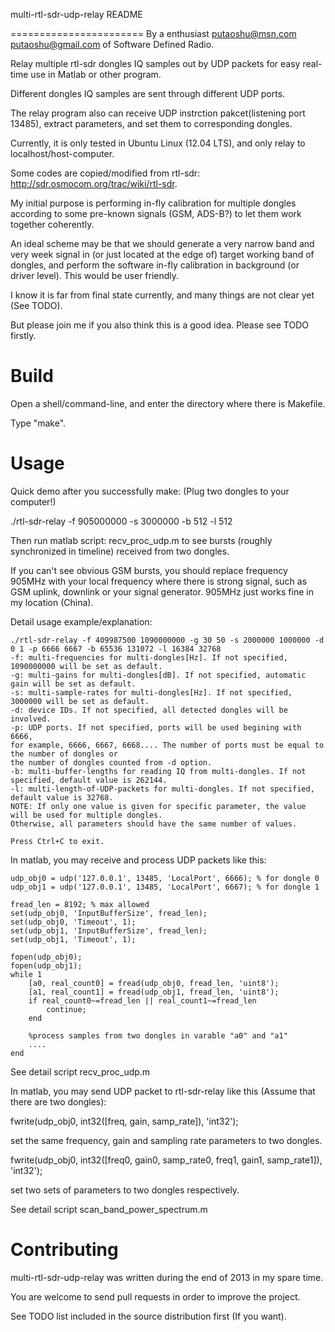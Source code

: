 multi-rtl-sdr-udp-relay README

=======================
By a enthusiast <putaoshu@msn.com> <putaoshu@gmail.com> of Software Defined Radio.

Relay multiple rtl-sdr dongles IQ samples out by UDP packets for easy real-time use in Matlab or other program.

Different dongles IQ samples are sent through different UDP ports.

The relay program also can receive UDP instrction pakcet(listening port 13485), extract parameters, and set them to corresponding dongles.

Currently, it is only tested in Ubuntu Linux (12.04 LTS), and only relay to localhost/host-computer.

Some codes are copied/modified from rtl-sdr: http://sdr.osmocom.org/trac/wiki/rtl-sdr.

My initial purpose is performing in-fly calibration for multiple dongles according to some pre-known signals (GSM, ADS-B?) to let them work together coherently.

An ideal scheme may be that we should generate a very narrow band and very week signal in (or just located at the edge of) target working band of dongles, and perform the software in-fly calibration in background (or driver level). This would be user friendly.

I know it is far from final state currently, and many things are not clear yet (See TODO).

But please join me if you also think this is a good idea. Please see TODO firstly.

Build
=======================
Open a shell/command-line, and enter the directory where there is Makefile.

Type "make".


Usage
=======================
Quick demo after you successfully make: (Plug two dongles to your computer!)

  ./rtl-sdr-relay -f 905000000 -s 3000000 -b 512 -l 512

Then run matlab script: recv_proc_udp.m to see bursts (roughly synchronized in timeline) received from two dongles.

If you can't see obvious GSM bursts, you should replace frequency 905MHz with your local frequency where there is strong signal,
such as GSM uplink, downlink or your signal generator. 905MHz just works fine in my location (China).

Detail usage example/explanation:

	./rtl-sdr-relay -f 409987500 1090000000 -g 30 50 -s 2000000 1000000 -d 0 1 -p 6666 6667 -b 65536 131072 -l 16384 32768
	-f: multi-frequencies for multi-dongles[Hz]. If not specified, 1090000000 will be set as default.
	-g: multi-gains for multi-dongles[dB]. If not specified, automatic gain will be set as default.
	-s: multi-sample-rates for multi-dongles[Hz]. If not specified, 3000000 will be set as default.
	-d: device IDs. If not specified, all detected dongles will be involved.
	-p: UDP ports. If not specified, ports will be used begining with 6666,
	for example, 6666, 6667, 6668.... The number of ports must be equal to the number of dongles or
	the number of dongles counted from -d option.
	-b: multi-buffer-lengths for reading IQ from multi-dongles. If not specified, default value is 262144.
	-l: multi-length-of-UDP-packets for multi-dongles. If not specified, default value is 32768.
	NOTE: If only one value is given for specific parameter, the value will be used for multiple dongles.
	Otherwise, all parameters should have the same number of values.

	Press Ctrl+C to exit.

In matlab, you may receive and process UDP packets like this:

	udp_obj0 = udp('127.0.0.1', 13485, 'LocalPort', 6666); % for dongle 0
	udp_obj1 = udp('127.0.0.1', 13485, 'LocalPort', 6667); % for dongle 1

	fread_len = 8192; % max allowed
	set(udp_obj0, 'InputBufferSize', fread_len);
	set(udp_obj0, 'Timeout', 1);
	set(udp_obj1, 'InputBufferSize', fread_len);
	set(udp_obj1, 'Timeout', 1);

	fopen(udp_obj0);
	fopen(udp_obj1);
	while 1
	    [a0, real_count0] = fread(udp_obj0, fread_len, 'uint8');
	    [a1, real_count1] = fread(udp_obj1, fread_len, 'uint8');
	    if real_count0~=fread_len || real_count1~=fread_len
	        continue;
	    end

	    %process samples from two dongles in varable "a0" and "a1"
	    ....
	end

See detail script recv_proc_udp.m

In matlab, you may send UDP packet to rtl-sdr-relay like this (Assume that there are two dongles):

  fwrite(udp_obj0, int32([freq, gain, samp_rate]), 'int32');

set the same frequency, gain and sampling rate parameters to two dongles.

  fwrite(udp_obj0, int32([freq0, gain0, samp_rate0, freq1, gain1, samp_rate1]), 'int32');

set two sets of parameters to two dongles respectively.

See detail script scan_band_power_spectrum.m

Contributing
=======================
multi-rtl-sdr-udp-relay was written during the end of 2013 in my spare time.

You are welcome to send pull requests in order to improve the project.

See TODO list included in the source distribution first (If you want).

